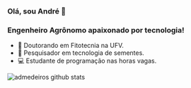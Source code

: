 ### Olá, sou André 👋
### Engenheiro Agrônomo apaixonado por tecnologia! 
- :microscope: Doutorando em Fitotecnia na UFV.
- :seedling: Pesquisador em tecnologia de sementes.
- :computer: Estudante de programação nas horas vagas.



![admedeiros github stats](https://github-readme-stats.vercel.app/api?username=admedeiros&count_private=true)
<!--
**admedeiros/admedeiros** is a ✨ _special_ ✨ repository because its `README.md` (this file) appears on your GitHub profile.

Here are some ideas to get you started:

- 🔭 I’m currently working on ...
- 🌱 I’m currently learning ...
- 👯 I’m looking to collaborate on ...
- 🤔 I’m looking for help with ...
- 💬 Ask me about ...
- 📫 How to reach me: ...
- 😄 Pronouns: ...
- ⚡ Fun fact: ...
-->
